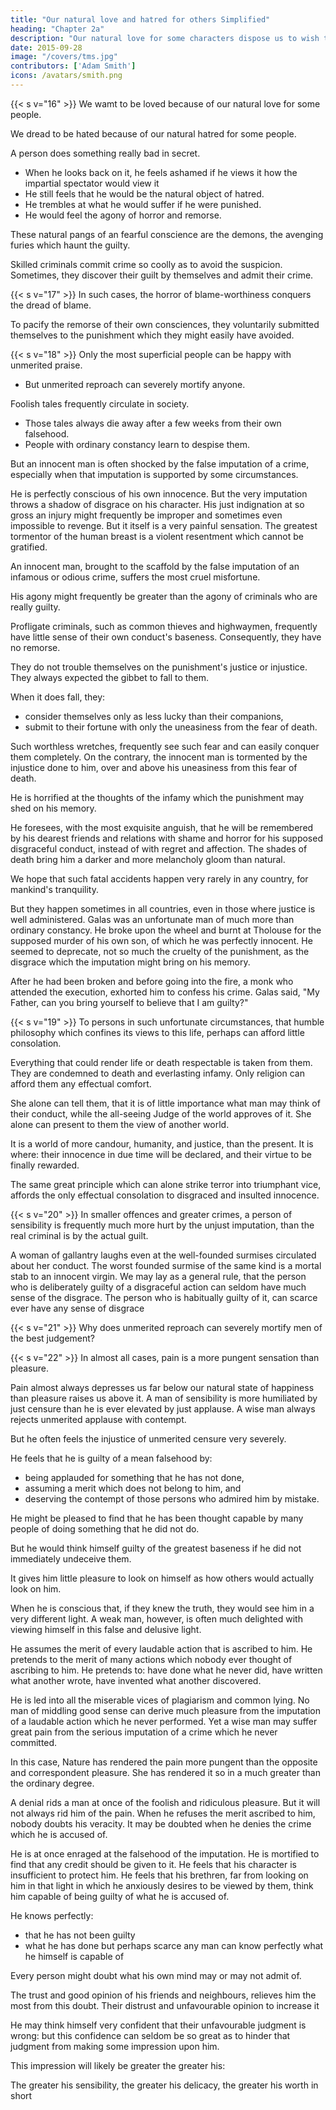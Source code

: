 ```yaml
---
title: "Our natural love and hatred for others Simplified"
heading: "Chapter 2a"
description: "Our natural love for some characters dispose us to wish to be loved ourselves. Our natural hatred for others dispose us perhaps more strongly, to dread being hated ourselves"
date: 2015-09-28
image: "/covers/tms.jpg"
contributors: ['Adam Smith']
icons: /avatars/smith.png
---
```



{{< s v="16" >}} We wamt to be loved because of our natural love for some people. 

We dread to be hated because of our natural hatred for some people. 

<!-- We are not so much afraid of being hated, as that of being hateful and despicable.
We dread doing anything which can make us hated, even if we know that that hatred would never be exerted against us. -->

A person does something really bad in secret. 
- When he looks back on it, he feels ashamed if he views it how the impartial spectator would view it
- He still feels that he would be the natural object of hatred.
- He trembles at what he would suffer if he were punished.
- He would feel the agony of horror and remorse.

<!-- It is useless for a person to hide his wrong conduct from others even if he could hide them perfectly.
, he finds that he can enter into none of the motives which influenced it.
He is abashed and confounded at the thoughts of it.
He feels that shame which he would feel if his actions were known.
His imagination anticipates the contempt and derision.

Only the ignorance of those he lives with saves him from these. -->

<!-- If he had been guilty of those enormous crimes which excite detestation and resentment, he could never think of them without 

He would still feel both these sentiments to embitter the whole of his life, even if: 
he could be assured that no man was ever to know it, and
he could even bring himself to believe that there was no God to revenge it.
He would still regard himself as the natural object of everyone's hatred and indignation.
If his heart has not grown callous by the habit of crimes, he could not think without terror and astonishment even of: 
how mankind would look on him

what would be the expression of their eyes and faces if the dreadful truth were known. -->

These natural pangs of an fearful conscience are the demons, the avenging furies which haunt the guilty.

<!-- - allow them neither quiet nor repose,
- often drive them to despair and distraction from which: 
- no assurance of secrecy can protect them,
- no principles of irreligion can entirely deliver them, and
- nothing can free them but the vilest and most abject of all states:  a complete insensibility to honour and infamy, vice and virtue. -->

Skilled criminals commit crime so coolly as to avoid the suspicion. Sometimes, they discover their guilt by themselves and admit their crime. 

<!-- 
 most detestable men have taken their measures 

 of guilt in executing the most dreadful crimes.  through their situation's horror. No human sagacity could ever have investigated their guilt. By: 
- acknowledging their guilt,
- submitting themselves to the resentment of their offended fellow-citizens,
- satiating that vengeance which they knew were meant for them,
- their death, they hoped: 
to reconcile themselves to mankind's natural sentiments,
to be less worthy of hatred and resentment,
to atone for their crimes, and
to die in peace, with the forgiveness of all, by becoming the objects of compassion instead of horror.
Compared to what they felt before the discovery of their guilt, even the thought of this was happiness. -->


{{< s v="17" >}} In such cases, the horror of blame-worthiness conquers the dread of blame.

<!-- , even in persons who have no extraordinary sensibility of character. -->

To pacify the remorse of their own consciences, they voluntarily submitted themselves to the punishment which they might easily have avoided.
 

{{< s v="18" >}}  Only the most superficial people can be happy with unmerited praise.
- But unmerited reproach can severely mortify anyone.



Foolish tales frequently circulate in society.
- Those tales always die away after a few weeks from their own falsehood.
- People with ordinary constancy learn to despise them. 

But an innocent man is often shocked by the false imputation of a crime, especially when that imputation is supported by some circumstances.

He is perfectly conscious of his own innocence.
But the very imputation throws a shadow of disgrace on his character.
His just indignation at so gross an injury might frequently be improper and sometimes even impossible to revenge.
But it itself is a very painful sensation.
The greatest tormentor of the human breast is a violent resentment which cannot be gratified.

An innocent man, brought to the scaffold by the false imputation of an infamous or odious crime, suffers the most cruel misfortune.

His agony might frequently be greater than the agony of criminals who are really guilty.

Profligate criminals, such as common thieves and highwaymen, frequently have little sense of their own conduct's baseness.
Consequently, they have no remorse.

They do not trouble themselves on the punishment's justice or injustice.
They always expected the gibbet to fall to them.

When it does fall, they: 
- consider themselves only as less lucky than their companions,
- submit to their fortune with only the uneasiness from the fear of death.

Such worthless wretches, frequently see such fear and can easily conquer them completely.
On the contrary, the innocent man is tormented by the injustice done to him, over and above his uneasiness from this fear of death.

He is horrified at the thoughts of the infamy which the punishment may shed on his memory.

He foresees, with the most exquisite anguish, that he will be remembered by his dearest friends and relations with shame and horror for his supposed disgraceful conduct, instead of with regret and affection.
The shades of death bring him a darker and more melancholy gloom than natural.

We hope that such fatal accidents happen very rarely in any country, for mankind's tranquility.

But they happen sometimes in all countries, even in those where justice is well administered.
Galas was an unfortunate man of much more than ordinary constancy.
He broke upon the wheel and burnt at Tholouse for the supposed murder of his own son, of which he was perfectly innocent.
He seemed to deprecate, not so much the cruelty of the punishment, as the disgrace which the imputation might bring on his memory.

After he had been broken and before going into the fire, a monk who attended the execution, exhorted him to confess his crime.
Galas said, "My Father, can you bring yourself to believe that I am guilty?"


{{< s v="19" >}} To persons in such unfortunate circumstances, that humble philosophy which confines its views to this life, perhaps can afford little consolation.

Everything that could render life or death respectable is taken from them.
They are condemned to death and everlasting infamy.
Only religion can afford them any effectual comfort.

She alone can tell them, that it is of little importance what man may think of their conduct, while the all-seeing Judge of the world approves of it.
She alone can present to them the view of another world.

It is a world of more candour, humanity, and justice, than the present.
It is where: 
their innocence in due time will be declared, and
their virtue to be finally rewarded.

The same great principle which can alone strike terror into triumphant vice, affords the only effectual consolation to disgraced and insulted innocence.


{{< s v="20" >}} In smaller offences and greater crimes, a person of sensibility is frequently much more hurt by the unjust imputation, than the real criminal is by the actual guilt.

A woman of gallantry laughs even at the well-founded surmises circulated about her conduct.
The worst founded surmise of the same kind is a mortal stab to an innocent virgin.
We may lay as a general rule, that the person who is deliberately guilty of a disgraceful action can seldom have much sense of the disgrace.
The person who is habitually guilty of it, can scarce ever have any sense of disgrace

{{< s v="21" >}} Why does unmerited reproach can severely mortify men of the best judgement?

{{< s v="22" >}} In almost all cases, pain is a more pungent sensation than pleasure.

Pain almost always depresses us far below our natural state of happiness than pleasure raises us above it.
A man of sensibility is more humiliated by just censure than he is ever elevated by just applause.
A wise man always rejects unmerited applause with contempt.

But he often feels the injustice of unmerited censure very severely.

He feels that he is guilty of a mean falsehood by: 
- being applauded for something that he has not done,
- assuming a merit which does not belong to him, and
- deserving the contempt of those persons who admired him by mistake.

He might be pleased to find that he has been thought capable by many people of doing something that he did not do.

But he would think himself guilty of the greatest baseness if he did not immediately undeceive them.

It gives him little pleasure to look on himself as how others would actually look on him.

When he is conscious that, if they knew the truth, they would see him in a very different light.
A weak man, however, is often much delighted with viewing himself in this false and delusive light.

He assumes the merit of every laudable action that is ascribed to him.
He pretends to the merit of many actions which nobody ever thought of ascribing to him.
He pretends to: 
have done what he never did,
have written what another wrote,
have invented what another discovered.

He is led into all the miserable vices of plagiarism and common lying.
No man of middling good sense can derive much pleasure from the imputation of a laudable action which he never performed.
Yet a wise man may suffer great pain from the serious imputation of a crime which he never committed.

In this case, Nature has rendered the pain more pungent than the opposite and correspondent pleasure.
She has rendered it so in a much greater than the ordinary degree.

A denial rids a man at once of the foolish and ridiculous pleasure.
But it will not always rid him of the pain.
When he refuses the merit ascribed to him, nobody doubts his veracity.
It may be doubted when he denies the crime which he is accused of.

He is at once enraged at the falsehood of the imputation.
He is mortified to find that any credit should be given to it.
He feels that his character is insufficient to protect him.
He feels that his brethren, far from looking on him in that light in which he anxiously desires to be viewed by them, think him capable of being guilty of what he is accused of.

He knows perfectly: 
- that he has not been guilty
- what he has done but perhaps scarce any man can know perfectly what he himself is capable of

Every person might doubt what his own mind may or may not admit of.

The trust and good opinion of his friends and neighbours, relieves him the most from this doubt.
Their distrust and unfavourable opinion to increase it

He may think himself very confident that their unfavourable judgment is wrong:  but this confidence can seldom be so great as to hinder that judgment from making some impression upon him.

This impression will likely be greater the greater his: 

The greater his sensibility, the greater his delicacy, the greater his worth in short
